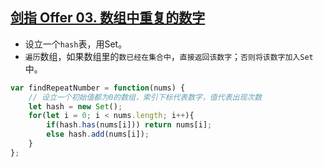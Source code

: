 ## [剑指 Offer 03. 数组中重复的数字](https://leetcode-cn.com/problems/shu-zu-zhong-zhong-fu-de-shu-zi-lcof/)

- 设立一个`hash`表，用Set。
- `遍历`数组，如果数组里的`数已经在集合中`，`直接返回该数字`；`否则将该数字加入Set`中。

``` javascript
var findRepeatNumber = function(nums) {
    // 设立一个初始值都为0的数组，索引下标代表数字，值代表出现次数
    let hash = new Set();
    for(let i = 0; i < nums.length; i++){
        if(hash.has(nums[i])) return nums[i];
        else hash.add(nums[i]);
    }
};
```

